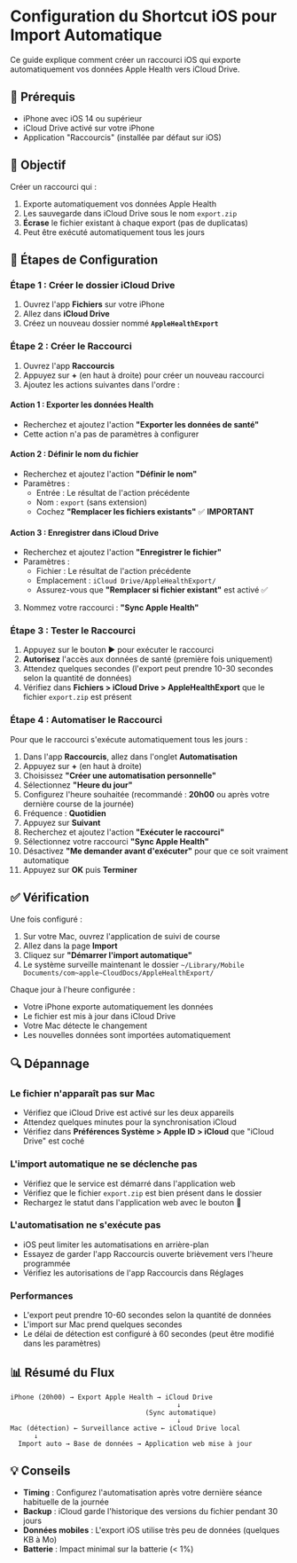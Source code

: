 # Configuration du Shortcut iOS pour Import Automatique

Ce guide explique comment créer un raccourci iOS qui exporte automatiquement vos données Apple Health vers iCloud Drive.

## 📱 Prérequis

- iPhone avec iOS 14 ou supérieur
- iCloud Drive activé sur votre iPhone
- Application "Raccourcis" (installée par défaut sur iOS)

## 🎯 Objectif

Créer un raccourci qui :
1. Exporte automatiquement vos données Apple Health
2. Les sauvegarde dans iCloud Drive sous le nom `export.zip`
3. **Écrase** le fichier existant à chaque export (pas de duplicatas)
4. Peut être exécuté automatiquement tous les jours

## 📝 Étapes de Configuration

### Étape 1 : Créer le dossier iCloud Drive

1. Ouvrez l'app **Fichiers** sur votre iPhone
2. Allez dans **iCloud Drive**
3. Créez un nouveau dossier nommé **`AppleHealthExport`**

### Étape 2 : Créer le Raccourci

1. Ouvrez l'app **Raccourcis**
2. Appuyez sur **+** (en haut à droite) pour créer un nouveau raccourci
3. Ajoutez les actions suivantes dans l'ordre :

#### Action 1 : Exporter les données Health
- Recherchez et ajoutez l'action **"Exporter les données de santé"**
- Cette action n'a pas de paramètres à configurer

#### Action 2 : Définir le nom du fichier
- Recherchez et ajoutez l'action **"Définir le nom"**
- Paramètres :
  - Entrée : Le résultat de l'action précédente
  - Nom : `export` (sans extension)
  - Cochez **"Remplacer les fichiers existants"** ✅ **IMPORTANT**

#### Action 3 : Enregistrer dans iCloud Drive
- Recherchez et ajoutez l'action **"Enregistrer le fichier"**
- Paramètres :
  - Fichier : Le résultat de l'action précédente
  - Emplacement : `iCloud Drive/AppleHealthExport/`
  - Assurez-vous que **"Remplacer si fichier existant"** est activé ✅

3. Nommez votre raccourci : **"Sync Apple Health"**

### Étape 3 : Tester le Raccourci

1. Appuyez sur le bouton ▶️ pour exécuter le raccourci
2. **Autorisez** l'accès aux données de santé (première fois uniquement)
3. Attendez quelques secondes (l'export peut prendre 10-30 secondes selon la quantité de données)
4. Vérifiez dans **Fichiers > iCloud Drive > AppleHealthExport** que le fichier `export.zip` est présent

### Étape 4 : Automatiser le Raccourci

Pour que le raccourci s'exécute automatiquement tous les jours :

1. Dans l'app **Raccourcis**, allez dans l'onglet **Automatisation**
2. Appuyez sur **+** (en haut à droite)
3. Choisissez **"Créer une automatisation personnelle"**
4. Sélectionnez **"Heure du jour"**
5. Configurez l'heure souhaitée (recommandé : **20h00** ou après votre dernière course de la journée)
6. Fréquence : **Quotidien**
7. Appuyez sur **Suivant**
8. Recherchez et ajoutez l'action **"Exécuter le raccourci"**
9. Sélectionnez votre raccourci **"Sync Apple Health"**
10. Désactivez **"Me demander avant d'exécuter"** pour que ce soit vraiment automatique
11. Appuyez sur **OK** puis **Terminer**

## ✅ Vérification

Une fois configuré :

1. Sur votre Mac, ouvrez l'application de suivi de course
2. Allez dans la page **Import**
3. Cliquez sur **"Démarrer l'import automatique"**
4. Le système surveille maintenant le dossier `~/Library/Mobile Documents/com~apple~CloudDocs/AppleHealthExport/`

Chaque jour à l'heure configurée :
- Votre iPhone exporte automatiquement les données
- Le fichier est mis à jour dans iCloud Drive
- Votre Mac détecte le changement
- Les nouvelles données sont importées automatiquement

## 🔍 Dépannage

### Le fichier n'apparaît pas sur Mac
- Vérifiez que iCloud Drive est activé sur les deux appareils
- Attendez quelques minutes pour la synchronisation iCloud
- Vérifiez dans **Préférences Système > Apple ID > iCloud** que "iCloud Drive" est coché

### L'import automatique ne se déclenche pas
- Vérifiez que le service est démarré dans l'application web
- Vérifiez que le fichier `export.zip` est bien présent dans le dossier
- Rechargez le statut dans l'application web avec le bouton 🔄

### L'automatisation ne s'exécute pas
- iOS peut limiter les automatisations en arrière-plan
- Essayez de garder l'app Raccourcis ouverte brièvement vers l'heure programmée
- Vérifiez les autorisations de l'app Raccourcis dans Réglages

### Performances
- L'export peut prendre 10-60 secondes selon la quantité de données
- L'import sur Mac prend quelques secondes
- Le délai de détection est configuré à 60 secondes (peut être modifié dans les paramètres)

## 📊 Résumé du Flux

```
iPhone (20h00) → Export Apple Health → iCloud Drive
                                          ↓
                                  (Sync automatique)
                                          ↓
Mac (détection) ← Surveillance active ← iCloud Drive local
      ↓
  Import auto → Base de données → Application web mise à jour
```

## 💡 Conseils

- **Timing** : Configurez l'automatisation après votre dernière séance habituelle de la journée
- **Backup** : iCloud garde l'historique des versions du fichier pendant 30 jours
- **Données mobiles** : L'export iOS utilise très peu de données (quelques KB à Mo)
- **Batterie** : Impact minimal sur la batterie (< 1%)
